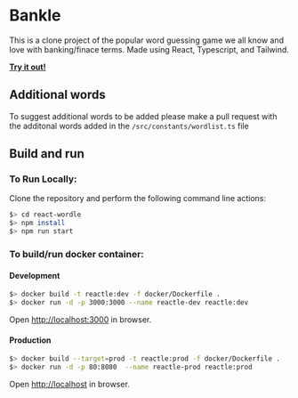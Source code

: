 # Bankle

This is a clone project of the popular word guessing game we all know and love with banking/finace terms. Made using React, Typescript, and Tailwind.

[**Try it out!**](https://bankle.vercel.app/)

## Additional words

To suggest additional words to be added please make a pull request with the additonal words added in the `/src/constants/wordlist.ts` file

## Build and run

### To Run Locally:

Clone the repository and perform the following command line actions:

```bash
$> cd react-wordle
$> npm install
$> npm run start
```

### To build/run docker container:

#### Development

```bash
$> docker build -t reactle:dev -f docker/Dockerfile .
$> docker run -d -p 3000:3000 --name reactle-dev reactle:dev
```

Open [http://localhost:3000](http://localhost:3000) in browser.

#### Production

```bash
$> docker build --target=prod -t reactle:prod -f docker/Dockerfile .
$> docker run -d -p 80:8080  --name reactle-prod reactle:prod
```

Open [http://localhost](http://localhost) in browser.
